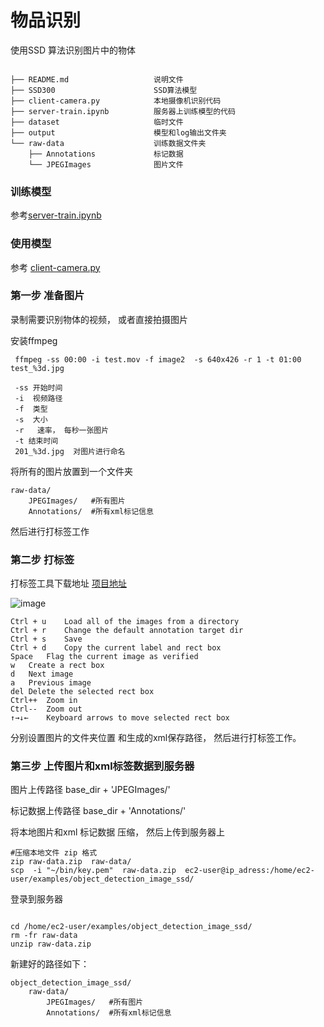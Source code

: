 # 物品识别

使用SSD 算法识别图片中的物体
```

├── README.md                   说明文件
├── SSD300                      SSD算法模型
├── client-camera.py            本地摄像机识别代码
├── server-train.ipynb          服务器上训练模型的代码   
├── dataset                     临时文件
├── output                      模型和log输出文件夹
└── raw-data                    训练数据文件夹
    ├── Annotations             标记数据
    └── JPEGImages              图片文件

```
 
 
 
### 训练模型

参考[server-train.ipynb](./server-train.ipynb)


### 使用模型

参考 [client-camera.py](./client-camera.py)


### 第一步 准备图片

录制需要识别物体的视频， 或者直接拍摄图片

安装ffmpeg   
```
 ffmpeg -ss 00:00 -i test.mov -f image2  -s 640x426 -r 1 -t 01:00 test_%3d.jpg
 
 -ss 开始时间
 -i  视频路径
 -f  类型
 -s  大小
 -r   速率， 每秒一张图片
 -t 结束时间
 201_%3d.jpg  对图片进行命名

```

将所有的图片放置到一个文件夹
```shell
raw-data/
    JPEGImages/   #所有图片
    Annotations/  #所有xml标记信息

```

然后进行打标签工作


### 第二步 打标签

打标签工具下载地址
[项目地址](https://github.com/wkentaro/labelme)

![image](https://github.com/wkentaro/labelme/raw/master/examples/instance_segmentation/.readme/annotation.jpg)

```
Ctrl + u	Load all of the images from a directory
Ctrl + r	Change the default annotation target dir
Ctrl + s	Save
Ctrl + d	Copy the current label and rect box
Space	Flag the current image as verified
w	Create a rect box
d	Next image
a	Previous image
del	Delete the selected rect box
Ctrl++	Zoom in
Ctrl--	Zoom out
↑→↓←	Keyboard arrows to move selected rect box
```


分别设置图片的文件夹位置  和生成的xml保存路径， 然后进行打标签工作。 


### 第三步  上传图片和xml标签数据到服务器

图片上传路径        base_dir + 'JPEGImages/' 

标记数据上传路径     base_dir + 'Annotations/' 


将本地图片和xml 标记数据 压缩， 然后上传到服务器上

```shell
#压缩本地文件 zip 格式
zip raw-data.zip  raw-data/
scp  -i "~/bin/key.pem"  raw-data.zip  ec2-user@ip_adress:/home/ec2-user/examples/object_detection_image_ssd/
```

登录到服务器

```shell

cd /home/ec2-user/examples/object_detection_image_ssd/
rm -fr raw-data
unzip raw-data.zip
```
新建好的路径如下： 
```
object_detection_image_ssd/
    raw-data/
        JPEGImages/   #所有图片
        Annotations/  #所有xml标记信息

```



